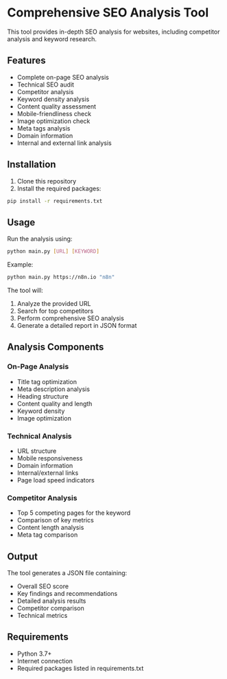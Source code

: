 # Comprehensive SEO Analysis Tool

This tool provides in-depth SEO analysis for websites, including competitor analysis and keyword research.

## Features

- Complete on-page SEO analysis
- Technical SEO audit
- Competitor analysis
- Keyword density analysis
- Content quality assessment
- Mobile-friendliness check
- Image optimization check
- Meta tags analysis
- Domain information
- Internal and external link analysis

## Installation

1. Clone this repository
2. Install the required packages:
```bash
pip install -r requirements.txt
```

## Usage

Run the analysis using:
```bash
python main.py [URL] [KEYWORD]
```

Example:
```bash
python main.py https://n8n.io "n8n"
```

The tool will:
1. Analyze the provided URL
2. Search for top competitors
3. Perform comprehensive SEO analysis
4. Generate a detailed report in JSON format

## Analysis Components

### On-Page Analysis
- Title tag optimization
- Meta description analysis
- Heading structure
- Content quality and length
- Keyword density
- Image optimization

### Technical Analysis
- URL structure
- Mobile responsiveness
- Domain information
- Internal/external links
- Page load speed indicators

### Competitor Analysis
- Top 5 competing pages for the keyword
- Comparison of key metrics
- Content length analysis
- Meta tag comparison

## Output

The tool generates a JSON file containing:
- Overall SEO score
- Key findings and recommendations
- Detailed analysis results
- Competitor comparison
- Technical metrics

## Requirements

- Python 3.7+
- Internet connection
- Required packages listed in requirements.txt
